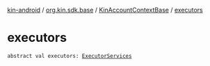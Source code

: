 [kin-android](../../index.md) / [org.kin.sdk.base](../index.md) / [KinAccountContextBase](index.md) / [executors](./executors.md)

# executors

`abstract val executors: `[`ExecutorServices`](../../org.kin.sdk.base.tools/-executor-services/index.md)